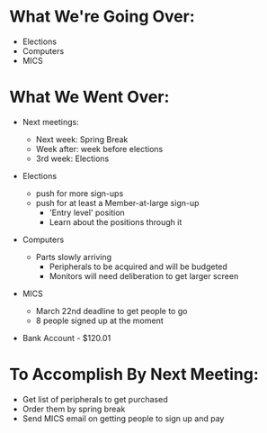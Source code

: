 # What We're Going Over:
- Elections
- Computers
- MICS

# What We Went Over:  

- Next meetings:
    - Next week: Spring Break
    - Week after: week before elections
    - 3rd week: Elections

- Elections
    - push for more sign-ups
    - push for at least a Member-at-large sign-up
        - 'Entry level' position
        - Learn about the positions through it

- Computers
    - Parts slowly arriving
        - Peripherals to be acquired and will be budgeted 
        - Monitors will need deliberation to get larger screen

- MICS
    - March 22nd deadline to get people to go
    - 8 people signed up at the moment

- Bank Account - $120.01

# To Accomplish By Next Meeting:  
- Get list of peripherals to get purchased
- Order them by spring break
- Send MICS email on getting people to sign up and pay